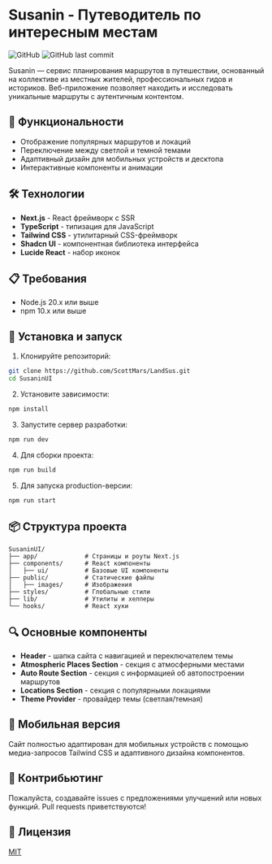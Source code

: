 # Susanin - Путеводитель по интересным местам

![GitHub](https://img.shields.io/github/license/ScottMars/LandSus)
![GitHub last commit](https://img.shields.io/github/last-commit/ScottMars/LandSus)

Susanin — сервис планирования маршрутов в путешествии, основанный на коллективе из местных жителей, профессиональных гидов и историков. Веб-приложение позволяет находить и исследовать уникальные маршруты с аутентичным контентом.

## 🚀 Функциональности

- Отображение популярных маршрутов и локаций
- Переключение между светлой и темной темами
- Адаптивный дизайн для мобильных устройств и десктопа
- Интерактивные компоненты и анимации

## 🛠 Технологии

- **Next.js** - React фреймворк с SSR
- **TypeScript** - типизация для JavaScript
- **Tailwind CSS** - утилитарный CSS-фреймворк
- **Shadcn UI** - компонентная библиотека интерфейса
- **Lucide React** - набор иконок

## 📋 Требования

- Node.js 20.x или выше
- npm 10.x или выше

## 🔧 Установка и запуск

1. Клонируйте репозиторий:
```bash
git clone https://github.com/ScottMars/LandSus.git
cd SusaninUI
```

2. Установите зависимости:
```bash
npm install
```

3. Запустите сервер разработки:
```bash
npm run dev
```

4. Для сборки проекта:
```bash
npm run build
```

5. Для запуска production-версии:
```bash
npm run start
```

## 📦 Структура проекта

```
SusaninUI/
├── app/             # Страницы и роуты Next.js
├── components/      # React компоненты
│   ├── ui/          # Базовые UI компоненты
├── public/          # Статические файлы
│   ├── images/      # Изображения
├── styles/          # Глобальные стили
├── lib/             # Утилиты и хелперы
└── hooks/           # React хуки
```

## 🔍 Основные компоненты

- **Header** - шапка сайта с навигацией и переключателем темы
- **Atmospheric Places Section** - секция с атмосферными местами
- **Auto Route Section** - секция с информацией об автопостроении маршрутов
- **Locations Section** - секция с популярными локациями
- **Theme Provider** - провайдер темы (светлая/темная)

## 📱 Мобильная версия

Сайт полностью адаптирован для мобильных устройств с помощью медиа-запросов Tailwind CSS и адаптивного дизайна компонентов.

## 🤝 Контрибьютинг

Пожалуйста, создавайте issues с предложениями улучшений или новых функций. Pull requests приветствуются!

## 📄 Лицензия

[MIT](LICENSE) 